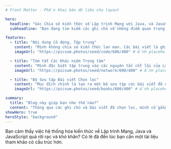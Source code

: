```yaml
---
# Front Matter - Phần khai báo dữ liệu cho layout

hero:
  headline: "Góc Chia sẻ kiến thức về Lập trình Mạng với Java, và JavaScript"
  subheadline: "Bạn đang tìm kiếm các ghi chú về những điểm quan trọng trong lập trình mạng? Đây là nơi mình tổng hợp các bài viết trọng tâm, dễ hiểu cho nhiều khái niệm quan trọng và thú vị trong môi trường mạng."

features:
  - title: "Nội dung Cô đọng, Tập trung"
    content: "Mình không chia sẻ kiến thức lan man. Các bài viết là ghi chú cô đọng về các chủ đề quan trọng đã học trong khóa học Java và JavaScript. Mục tiêu là giúp người đọc dễ dàng nắm bắt các điểm mấu chốt mà không bị quá tải thông tin."
    imageUrl: "https://picsum.photos/seed/code/600/400" # Ảnh placeholder

  - title: "Tóm tắt Các Khái niệm Trọng tâm"
    content: "Mình đặc biệt tập trung vào các nguyên tắc cốt lõi của Lập trình Mạng (như Socket, Protocol) và các khái niệm thiết yếu khác. Các bài viết này đóng vai trò là tài liệu tham khảo nhanh để làm rõ bản chất của vấn đề, giúp bạn ứng dụng vào thực tế nhanh hơn."
    imageUrl: "https://picsum.photos/seed/network/600/400" # Ảnh placeholder

  - title: "Bộ Sưu tập Bài viết Chọn lọc"
    content: "Mục đích chính là tạo ra một bộ sưu tập các bài viết đã được đầu tư kỹ lưỡng và chọn lọc để đáp ứng yêu cầu của đồ án. Mình chia sẻ những ghi chú có tính quan trọng cao, giúp mọi người có thể tiếp cận kiến thức một cách hiệu quả nhất."
    imageUrl: "https://picsum.photos/seed/books/600/400" # Ảnh placeholder

summary:
  title: "Blog này giúp bạn như thế nào?"
  content: "Thông qua các ghi chú và bài viết đã chọn lọc, mình cố gắng thu hẹp khoảng cách giữa lý thuyết khô khan và việc áp dụng thực tế. Mình cung cấp các tóm tắt rõ ràng, cô đọng và giải thích kỹ lưỡng để giúp bạn dễ dàng đưa kiến thức đã học vào các dự án cá nhân."
showHero: true
heroStyle: "background"
---
```


Bạn cảm thấy việc hệ thống hóa kiến thức về Lập trình Mạng, Java và JavaScript quá rời rạc và khó khăn? Có lẽ đã đến lúc bạn cần một tài liệu tham khảo có cấu trúc hơn.